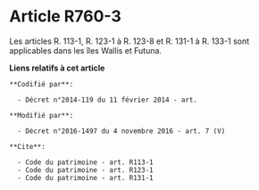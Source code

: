# Article R760-3

Les articles R. 113-1, R. 123-1 à R. 123-8 et R. 131-1 à R. 133-1 sont applicables dans les îles Wallis et Futuna.

**Liens relatifs à cet article**

	**Codifié par**:

	  - Décret n°2014-119 du 11 février 2014 - art.

	**Modifié par**:

	  - Décret n°2016-1497 du 4 novembre 2016 - art. 7 (V)

	**Cite**:

	  - Code du patrimoine - art. R113-1
	  - Code du patrimoine - art. R123-1
	  - Code du patrimoine - art. R131-1
